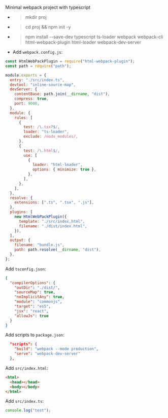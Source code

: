 Minimal webpack project with typescript

- > mkdir proj
- > cd proj && npm init -y
- > npm install --save-dev typescript ts-loader webpack webpack-cli html-webpack-plugin html-loader webpack-dev-server
- Add `webpack.config.js`:

```javascript
const HtmlWebPackPlugin = require("html-webpack-plugin");
const path = require("path");

module.exports = {
  entry: "./src/index.ts",
  devtool: "inline-source-map",
  devServer: {
    contentBase: path.join(__dirname, "dist"),
    compress: true,
    port: 9000,
  },
  module: {
    rules: [
      {
        test: /\.tsx?$/,
        loader: "ts-loader",
        exclude: /node_modules/,
      },
      {
        test: /\.html$/,
        use: [
          {
            loader: "html-loader",
            options: { minimize: true },
          },
        ],
      },
    ],
  },
  resolve: {
    extensions: [".ts", ".tsx", ".js"],
  },
  plugins: [
    new HtmlWebPackPlugin({
      template: "./src/index.html",
      filename: "./dist/index.html",
    }),
  ],
  output: {
    filename: "bundle.js",
    path: path.resolve(__dirname, "dist"),
  },
};
```

Add `tsconfig.json`:

```json
{
  "compilerOptions": {
    "outDir": "./dist/",
    "sourceMap": true,
    "noImplicitAny": true,
    "module": "commonjs",
    "target": "es5",
    "jsx": "react",
    "allowJs": true
  }
}
```

Add scripts to `package.json`:

```json
  "scripts": {
    "build": "webpack --mode production",
    "serve": "webpack-dev-server"
  },
```

Add `src/index.html`:

```html
<html>
  <head></head>
  <body></body>
</html>
```

Add `src/index.ts`:

```typescript
console.log("test");
```
